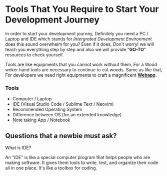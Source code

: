 
<h1>Tools That You Require to Start Your Development Journey</h1>

In order to start your development journey, Definitely you need a PC / Laptop and IDE which stands for _Intergrated Development Environment_ does this sound overwhelm for you? Even if it does, Don't worry! we will teach you everything step by step and also we will provide "**GO-TO**" resources to check yourself. 

Tools are like equipments that you cannot work without them, For a Wood woker hand tools are necessary to continue to cut woods. Same as like that, For developers we need right equipments to craft a magnificent <b><a href="https://www.techtarget.com/searchsoftwarequality/definition/Web-application-Web-app">Webapp</a></b>.

<h3>Tools</h3>

- Computer / Laptop
- IDE (Visual Studio Code / Sublime Text / Neovim)
- Recommended Operating System
- Difference between OS (for an extended knowledge)
- Note taking App / Notebook

Questions that a newbie must ask? 
--
What is IDE? 

An "IDE" is like a special computer program that helps people who are making software. It gives them tools to write, test, and organize their code all in one place. It's like a toolbox for coding.

